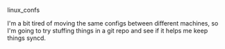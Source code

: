 linux_confs


I'm a bit tired of moving the same configs between different machines,
so I'm going to try stuffing things in a git repo and see if it helps
me keep things syncd.


